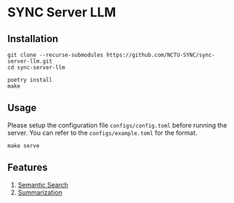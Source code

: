 # SYNC Server LLM

## Installation

```shell
git clone --recurse-submodules https://github.com/NCTU-SYNC/sync-server-llm.git
cd sync-server-llm

poetry install
make
```

## Usage

Please setup the configuration file `configs/config.toml` before running the server.
You can refer to the `configs/example.toml` for the format.

```shell
make serve
```

## Features

1. [Semantic Search](https://github.com/NCTU-SYNC/llm-microservice-protos/blob/282d4dc1f7d8b1a96508fc43cef4fe10fde0d301/search.proto)
2. [Summarization](https://github.com/NCTU-SYNC/llm-microservice-protos/blob/282d4dc1f7d8b1a96508fc43cef4fe10fde0d301/summarize.proto)
